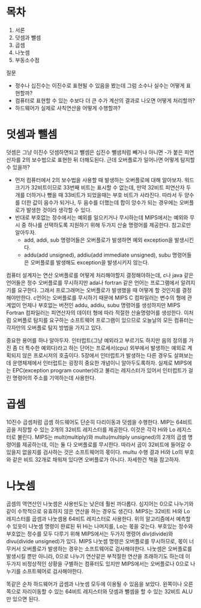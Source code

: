 # 목차
1. 서론
2. 덧셈과 뺄셈
3. 곱셈
4. 나눗셈
5. 부동소수점

질문
- 정수나 십진수는 이진수로 표현될 수 있음을 봤는데 그럼 소수나 실수는 어떻게 표현할까?
- 컴퓨터로 표현할 수 있는 수보다 더 큰 수가 계산의 결과로 나오면 어떻게 처리할까?
- 하드웨어가 실제로 사칙연산을 어떻게 수행할까?

# 덧셈과 뺄셈
덧셈은 그냥 이진수 덧셈하면되고 뺄셈은 십진수 뺄샘처럼 빼거나 아니면 -가 붙은 피연산자를 2의 보수법으로 표현한 뒤 더해도된다. 근데 오버플로가 일어나면 어떻게 탐지할 수 있을까?
- 먼저 컴퓨터에서 2의 보수법을 사용할 때 발생하는 오버플로에 대해 알아보자. 워드 크기가 32비트이므로 33번째 비트는 표시할 수 없는데, 만약 32비트 피연산자 두개를 더하거나 뺐을 때 33비트가 되었을때는 부호 비트가 사라진다. 따라서 두 양수를 더한 값이 음수가 되거나, 두 음수를 더했는데 합이 앙수가 되는 경우에는 오버플로가 발생한 것이라 생각할 수 있다.
- 반대로 부호없는 정수에서는 예외를 일으키거나 무시하는데 MIPS에서는 예외와 무시 중 하나를 선택하도록 지원하기 위해 두가지 산술 명령어를 제공한다. 참고로만 알아두자.
  - add, addi, sub 명령어들은 오버플로가 발생하면 예외 exception을 발생시킨다.
  - addu(add unsigned), addiu(add immediate unsigned), subu 명령어들은 오버플로를 발생해도 exception을 발생시키지 않는다.

컴퓨터 설계자는 연산 오버플로를 어떻게 처리해야할지 결정해야하는데, c나 java 같은 언어들은 정수 오버플로를 무시하지만 ada나 fortran 같은 언어는 프로그램에서 알려지기를 요구한다. 그래서 프로그래머는 오버플로가 발생했을 때 어떻게 할 것인지를 결정해야만한다. c언어는 오버플로를 무시하기 때문에 MIPS C 컴파일러는 변수의 형에 관계없이 언제나 부호없는 버전인 addu, addiu, subu 명령어를 생성하지만 MIPS Fortran 컴파일러는 피연산자의 데이터 형에 따라 적절한 산술명령어를 생성한다. 이처럼 오버플로 탐지를 요구하는 소프트웨어 프로그램이 있으므로 오늘날의 모든 컴퓨터는 각자만의 오버플로 탐지 방법을 가지고 있다.

중요한 용어를 하나 알아두자. 인터럽트(그냥 예외라고 부르기도 하지만 음의 정의를 가진 좀 더 특수한 예외다)라고 하는 단어는 프로세서(cpu) 외부에서 발생하는 예외로 계획되지 않은 프로시저의 호출이다. 5장에서 인터럽트가 발생하는 다른 경우도 살펴보는데 운영체제에서 인터럽트는 굉장히 중요한 개념이니 알아두도록하자. 실제로 MIPS에는 EPC(exception program counter)라고 불리는 레지스터가 있어서 인터럽트가 걸린 명령어의 주소를 기억하는데 사용한다.

# 곱셈
10진수 곱셈처럼 곱셈 하드웨어도 단순히 다리이동과 덧셈을 수행한다.
MIP는 64비트 곱을 저장할 수 있는 2개의 32비트 레지스터를 제공한다. 이것은 각각 Hi와 Lo 레지스터로 불린다. MIPS는 mult(multiply)와 multu(multiply unsigned)의 2개의 곱셈 명령어를 제공하는데, 이는 둘 다 오버플로를 무시한다. 따라서 곱이 32비트에 들어갈 수 있을지 없을지를 검사하는 것은 소프트웨어의 몫이다. multu 수행 결과 Hi와 Lo의 부호와 같은 비트 32개로 채워져 있다면 오버플로가 아니다. 자세한건 책을 참고하자.

# 나눗셈
곱셈의 역연산인 나눗셈은 사용빈도는 낮은데 훨씬 까다롭다. 심지어는 0으로 나누기와 같이 수학적으로 유효하지 않은 연산을 하는 경우도 생긴다.  MIPS는 32비트 Hi와 Lo 레지스터를 곱셈과 나눗셈용 64비트 레지스터로 사용한다. 위의 알고리즘에서 예측할 수 있읏이 나눗셈 명령이 완료된 뒤 Hi는 나머지를, Lo는 몫을 갖는다. 부호있는 정수와 부호없는 정수를 모두 다루기 위해 MIPS에서는 두가지 명령어 div(divide)와 divu(divide unsigned)가 있다. MIPS 나눗셈 명령은 오버플로를 무시하므로, 몫이 너무커서 오버플로가 발생하는 경우는 소프트웨어로 검사해야한다. 나눗셈은 오버플로를 발생시킬 뿐만 아니라, 0으로 나누기 연산같은 부적절한 연산을 초래하기도 하는데 이 두가지 비정상적인 상황을 구별하는 컴퓨터도 있지만 MIPS에서는 오버플로나 0으로 나누기를 소프트웨어로 검사해야한다.

똑같은 순차 하드웨어가 곱셈과 나눗셈 모두에 이용될 수 있음을 보았다. 왼쪽이나 오른쪽으로 자리이동할 수 있는 64비트 레지스터와 덧셈과 뺄셈을 할 수 있는 32비트 ALU만 있으면 된다.


